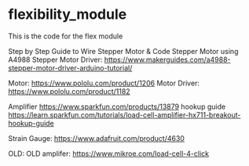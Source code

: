 # flexibility_module

This is the code for the flex module

Step by Step Guide to Wire Stepper Motor & Code Stepper Motor using A4988 Stepper Motor Driver:
https://www.makerguides.com/a4988-stepper-motor-driver-arduino-tutorial/


Motor: https://www.pololu.com/product/1206
Motor Driver: https://www.pololu.com/product/1182



Amplifier
https://www.sparkfun.com/products/13879
hookup guide https://learn.sparkfun.com/tutorials/load-cell-amplifier-hx711-breakout-hookup-guide

Strain Gauge: 
https://www.adafruit.com/product/4630






OLD: 
OLD amplifer: 
https://www.mikroe.com/load-cell-4-click

